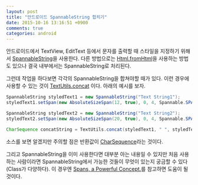 ```yaml
---
layout: post
title: "안드로이드 SpannableString 합치기"
date: 2015-10-16 13:16:51 +0900
comments: true
categories: android
---
```


안드로이드에서 TextView, EditText 등에서 문자를 출력할 때 스타일을 지정하기 위해서 [SpannableString](http://developer.android.com/intl/ko/reference/android/text/SpannableString.html)을 사용한다. 다른 방법으로는 [Html.fromHtml](http://developer.android.com/intl/ko/reference/android/text/Html.html#fromHtml%28java.lang.String%29)을 사용하는 방법도 있으나 결국 내부에서는 SpannableString로 처리된다.

그런데 작업을 하다보면 각각의 SpannableString을 합쳐야할 때가 있다. 이런 경우에 사용할 수 있는 것이 [TextUtils.concat](http://developer.android.com/intl/ko/reference/android/text/TextUtils.html#concat%28java.lang.CharSequence...%29) 이다. 아래의 예시를 보자.

```java
SpannableString styledText1 = new SpannableString("Text String1");
styledText1.setSpan(new AbsoluteSizeSpan(12, true), 0, 4, Spannable.SPAN_EXCLUSIVE_EXCLUSIVE);

SpannableString styledText2 = new SpannableString("Text String2");
styledText2.setSpan(new AbsoluteSizeSpan(20, true), 0, 4, Spannable.SPAN_EXCLUSIVE_EXCLUSIVE);

CharSequence concatString = TextUtils.concat(styledText1, " ", styledText2);
```

소스를 보면 알겠지만 주의할 점은 반환값이 [CharSequence](http://developer.android.com/intl/ko/reference/java/lang/CharSequence.html)라는 것이다.

그리고 SpannableString을 이미 사용한다면 대부분 아는 내용일 수 있지만 처음 사용하는 사람이라면 SpannableString에서 가능한 것들이 무엇이 있는지 궁금할 수 있다(Class가 다양하다). 이 경우엔 [Spans, a Powerful Concept.](http://flavienlaurent.com/blog/2014/01/31/spans/)를 참고하면 도움이 될 것이다.